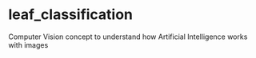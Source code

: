 # leaf_classification
Computer Vision concept to understand how Artificial Intelligence works with images
